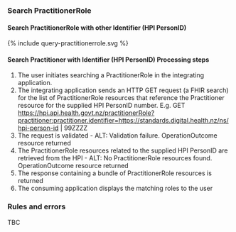 

### Search PractitionerRole

#### Search PractitionerRole with other Identifier (HPI PersonID)

<div>
{% include query-practitionerrole.svg %}
</div>

#### Search Practitioner with Identifier (HPI PersonID) Processing steps
1. The user initiates searching a PractitionerRole in the integrating application.
2. The integrating application sends an HTTP GET request (a FHIR search) for the list of PractitionerRole resources that reference the Practitioner resource for the supplied HPI PersonID number. E.g. GET https://hpi.api.health.govt.nz/practitionerRole?practitioner:practitioner.identifier=https://standards.digital.health.nz/ns/hpi-person-id | 99ZZZZ
3. The request is validated - ALT: Validation failure. OperationOutcome resource returned
4. The PractitionerRole resources related to the supplied HPI PersonID are retrieved from the HPI - ALT: No PractitionerRole resources found. OperationOutcome resource returned
5. The response containing a bundle of PractitionerRole resources is returned
6. The consuming application displays the matching roles to the user

### Rules and errors
TBC
